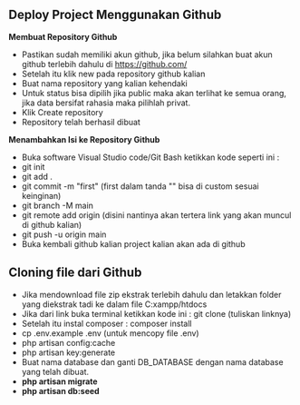 ## Deploy Project Menggunakan Github

<b>Membuat Repository Github</b>
- Pastikan sudah memiliki akun github, jika belum silahkan buat akun github terlebih dahulu di https://github.com/
- Setelah itu klik new pada repository github kalian
- Buat nama repository yang kalian kehendaki
- Untuk status bisa dipilih jika public maka akan terlihat ke semua orang, jika data bersifat rahasia maka pilihlah privat.
- Klik Create repository 
- Repository telah berhasil dibuat

<b>Menambahkan Isi ke Repository Github</b>
- Buka software Visual Studio code/Git Bash ketikkan kode seperti ini :
- git init
- git add .
- git commit -m "first" (first dalam tanda "" bisa di custom sesuai keinginan)
- git branch -M main
- git remote add origin (disini nantinya akan tertera link yang akan muncul di github kalian)
- git push -u origin main
- Buka kembali github kalian project kalian akan ada di github


## Cloning file dari Github

- Jika mendownload file zip ekstrak terlebih dahulu dan letakkan folder yang diekstrak tadi ke dalam file C:xampp/htdocs
- Jika dari link buka terminal ketikkan kode ini : git clone (tuliskan linknya)
- Setelah itu instal composer : composer install
- cp .env.example .env (untuk mencopy file .env)
- php artisan config:cache
- php artisan key:generate
- Buat nama database dan ganti DB_DATABASE dengan nama database yang telah dibuat. 
- <b>php artisan migrate</b>
- <b>php artisan db:seed</b>






